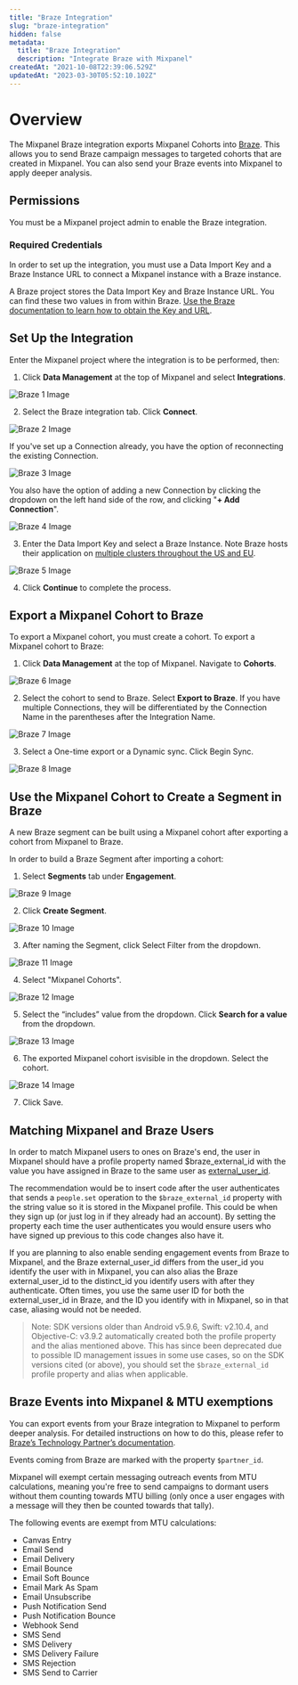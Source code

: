 ```yaml
---
title: "Braze Integration"
slug: "braze-integration"
hidden: false
metadata: 
  title: "Braze Integration"
  description: "Integrate Braze with Mixpanel"
createdAt: "2021-10-08T22:39:06.529Z"
updatedAt: "2023-03-30T05:52:10.102Z"
---
```


# Overview

The Mixpanel Braze integration exports Mixpanel Cohorts into [Braze](https://www.braze.com/). This allows you to send Braze campaign messages to targeted cohorts that are created in Mixpanel. You can also send your Braze events into Mixpanel to apply deeper analysis. 

## Permissions

You must be a Mixpanel project admin to enable the Braze integration.

### Required Credentials

In order to set up the integration, you must use a Data Import Key and a Braze Instance URL to connect a Mixpanel instance with a Braze instance.

A Braze project stores the Data Import Key and Braze Instance URL. You can find these two values in from within Braze. [Use the Braze documentation to learn how to obtain the Key and URL](https://www.braze.com/docs/partners/insights/behavioral_analytics/mixpanel_for_currents/#integration-details). 

## Set Up the Integration

Enter the Mixpanel project where the integration is to be performed, then:

1. Click **Data Management** at the top of Mixpanel and select **Integrations**.

![Braze 1 Image](https://raw.githubusercontent.com/ranic/mixpanel-docs/main/media/Other%20Bits/Cohort%20Syncs/Braze/braze1.png)

2. Select the Braze integration tab. Click **Connect**.

![Braze 2 Image](https://raw.githubusercontent.com/ranic/mixpanel-docs/main/media/Other%20Bits/Cohort%20Syncs/Braze/braze2.png)

If you've set up a Connection already, you have the option of reconnecting the existing Connection.

![Braze 3 Image](https://raw.githubusercontent.com/ranic/mixpanel-docs/main/media/Other%20Bits/Cohort%20Syncs/Braze/braze3.png)

You also have the option of adding a new Connection by clicking the dropdown on the left hand side of the row, and clicking "**+ Add Connection**".

![Braze 4 Image](https://raw.githubusercontent.com/ranic/mixpanel-docs/main/media/Other%20Bits/Cohort%20Syncs/Braze/braze4.png)

3. Enter the Data Import Key and select a Braze Instance. Note Braze hosts their application on [multiple clusters throughout the US and EU](https://www.braze.com/docs/partners/isv_partners/cohort_import/).

![Braze 5 Image](https://raw.githubusercontent.com/ranic/mixpanel-docs/main/media/Other%20Bits/Cohort%20Syncs/Braze/braze5.png)

4. Click **Continue** to complete the process.

## Export a Mixpanel Cohort to Braze

To export a Mixpanel cohort, you must create a cohort. To export a Mixpanel cohort to Braze:

1. Click **Data Management** at the top of Mixpanel. Navigate to **Cohorts**.

![Braze 6 Image](https://raw.githubusercontent.com/ranic/mixpanel-docs/main/media/Other%20Bits/Cohort%20Syncs/Braze/braze6.png)

2. Select the cohort to send to Braze. Select **Export to Braze**. If you have multiple Connections, they will be differentiated by the Connection Name in the parentheses after the Integration Name.

![Braze 7 Image](https://raw.githubusercontent.com/ranic/mixpanel-docs/main/media/Other%20Bits/Cohort%20Syncs/Braze/braze7.png)

3. Select a One-time export or a Dynamic sync. Click Begin Sync.

![Braze 8 Image](https://raw.githubusercontent.com/ranic/mixpanel-docs/main/media/Other%20Bits/Cohort%20Syncs/Braze/braze8.png)

## Use the Mixpanel Cohort to Create a Segment in Braze

A new Braze segment can be built using a Mixpanel cohort after exporting a cohort from Mixpanel to Braze.

In order to build a Braze Segment after importing a cohort:

1. Select **Segments** tab under **Engagement**.

![Braze 9 Image](https://raw.githubusercontent.com/ranic/mixpanel-docs/main/media/Other%20Bits/Cohort%20Syncs/Braze/braze9.png)

2. Click **Create Segment**.

![Braze 10 Image](https://raw.githubusercontent.com/ranic/mixpanel-docs/main/media/Other%20Bits/Cohort%20Syncs/Braze/braze10.png)

3. After naming the Segment, click Select Filter from the dropdown.

![Braze 11 Image](https://raw.githubusercontent.com/ranic/mixpanel-docs/main/media/Other%20Bits/Cohort%20Syncs/Braze/braze11.png)

4. Select "Mixpanel Cohorts".

![Braze 12 Image](https://raw.githubusercontent.com/ranic/mixpanel-docs/main/media/Other%20Bits/Cohort%20Syncs/Braze/braze12.png)

5. Select the “includes” value from the dropdown. Click **Search for a value** from the dropdown.

![Braze 13 Image](https://raw.githubusercontent.com/ranic/mixpanel-docs/main/media/Other%20Bits/Cohort%20Syncs/Braze/braze13.png)

6. The exported Mixpanel cohort isvisible in the dropdown. Select the cohort.

![Braze 14 Image](https://raw.githubusercontent.com/ranic/mixpanel-docs/main/media/Other%20Bits/Cohort%20Syncs/Braze/braze14.png)

7. Click Save.

## Matching Mixpanel and Braze Users

In order to match Mixpanel users to ones on Braze's end, the user in Mixpanel should have a profile property named $braze_external_id with the value you have assigned in Braze to the same user as [external_user_id](https://www.braze.com/docs/developer_guide/platform_integration_guides/ios/analytics/setting_user_ids/#suggested-user-id-naming-convention).

The recommendation would be to insert code after the user authenticates that sends a `people.set` operation to the `$braze_external_id` property with the string value so it is stored in the Mixpanel profile. This could be when they sign up (or just log in if they already had an account). By setting the property each time the user authenticates you would ensure users who have signed up previous to this code changes also have it.

If you are planning to also enable sending engagement events from Braze to Mixpanel, and the Braze external_user_id differs from the user_id you identify the user with in Mixpanel, you can also alias the Braze external_user_id to the distinct_id you identify users with after they authenticate. Often times, you use the same user ID for both the external_user_id in Braze, and the ID you identify with in Mixpanel, so in that case, aliasing would not be needed.

>Note: SDK versions older than Android v5.9.6, Swift: v2.10.4, and Objective-C: v3.9.2 automatically created both the profile property and the alias mentioned above. This has since been deprecated due to possible ID management issues in some use cases, so on the SDK versions cited (or above), you should set the `$braze_external_id` profile property and alias when applicable.

## Braze Events into Mixpanel & MTU exemptions

You can export events from your Braze integration to Mixpanel to perform deeper analysis. For detailed instructions on how to do this, please refer to [Braze’s Technology Partner’s documentation](https://www.braze.com/docs/partners/data_and_infrastructure_agility/analytics/mixpanel_for_currents/).

Events coming from Braze are marked with the property `$partner_id`.

Mixpanel will exempt certain messaging outreach events from MTU calculations, meaning you're free to send campaigns to dormant users without them counting towards MTU billing (only once a user engages with a message will they then be counted towards that tally).

The following events are exempt from MTU calculations:

- Canvas Entry
- Email Send
- Email Delivery
- Email Bounce
- Email Soft Bounce
- Email Mark As Spam
- Email Unsubscribe
- Push Notification Send
- Push Notification Bounce
- Webhook Send
- SMS Send
- SMS Delivery
- SMS Delivery Failure
- SMS Rejection
- SMS Send to Carrier


